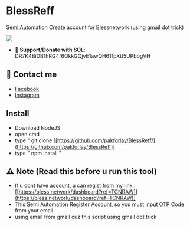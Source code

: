 # BlessReff
Semi Automation Create account for Blessnetwork (using gmail dot trick)

<img src="https://i.postimg.cc/Y9Srcmq5/Screenshot-2025-02-13-103433.png"/>

- 🔗 **Support/Donate with SOL**: DR7K4BiDB1hRG4f6QkkGQjvE1awQH611pXtt5UPbbgVH

## 📢 Contact me

- [Facebook](https://facebook.com/justaldog)
- [Instagram](https://instagram.com/potaldogg)

## Install

- Download NodeJS
- open cmd
- type " git clone [[https://github.com/pakforlay/BlessReff/](https://github.com/pakforlay/BlessReff)]
- type " npm install "

## ⚠️ Note (Read this before u run this tool)
- If u dont have account, u can regist from my link : [[https://bless.network/dashboard?ref=TCNRAW]](https://bless.network/dashboard?ref=TCNRAW)]
- This Semi Automation Register Account, so you must input OTP Code from your email
- using email from gmail cuz this script using gmail dot trick
